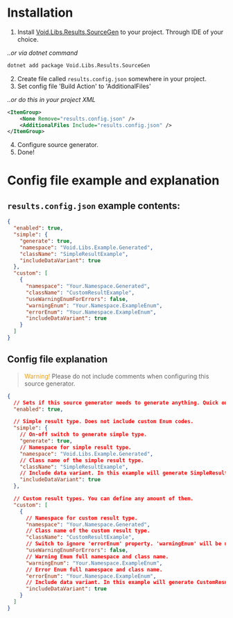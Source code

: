 # Installation

1. Install [Void.Libs.Results.SourceGen](https://www.nuget.org/packages/Void.Libs.Results.SourceGen) to your project. Through IDE of your choice.

*..or via dotnet command*
```bash
dotnet add package Void.Libs.Results.SourceGen
```

2. Create file called `results.config.json` somewhere in your project.
3. Set config file 'Build Action' to 'AdditionalFiles'

*..or do this in your project XML*
```xml
<ItemGroup>
    <None Remove="results.config.json" />
    <AdditionalFiles Include="results.config.json" />
</ItemGroup>
```

4. Configure source generator.
5. Done!

# Config file example and explanation

## `results.config.json` example contents:
```json
{
  "enabled": true,
  "simple": {
    "generate": true,
    "namespace": "Void.Libs.Example.Generated",
    "className": "SimpleResultExample",
    "includeDataVariant": true
  },
  "custom": [
    {
      "namespace": "Your.Namespace.Generated",
      "className": "CustomResultExample",
      "useWarningEnumForErrors": false,
      "warningEnum": "Your.Namespace.ExampleEnum",
      "errorEnum": "Your.Namespace.ExampleEnum",
      "includeDataVariant": true
    }
  ]
}
```

## Config file explanation

> <span style="color: #f39c12">Warning!</span> Please do not include comments when configuring this source generator.

```json
{
  // Sets if this source generator needs to generate anything. Quick on-off switch.
  "enabled": true,

  // Simple result type. Does not include custom Enum codes.
  "simple": {
    // On-off switch to generate simple type.
    "generate": true,
    // Namespace for simple result type.
    "namespace": "Void.Libs.Example.Generated",
    // Class name of the simple result type.
    "className": "SimpleResultExample",
    // Include data variant. In this example will generate SimpleResultExample<T> and .WithData(TData? data) method
    "includeDataVariant": true
  },

  // Custom result types. You can define any amount of them.
  "custom": [
    {
      // Namespace for custom result type.
      "namespace": "Your.Namespace.Generated",
      // Class name of the custom result type.
      "className": "CustomResultExample",
      // Switch to ignore 'errorEnum' property. 'warningEnum' will be used both for warnings and errors.
      "useWarningEnumForErrors": false,
      // Warning Enum full namespace and class name.
      "warningEnum": "Your.Namespace.ExampleEnum",
      // Error Enum full namespace and class name.
      "errorEnum": "Your.Namespace.ExampleEnum",
      // Include data variant. In this example will generate CustomResultExample<T> and .WithData(TData? data) method
      "includeDataVariant": true
    }
  ]
}
```
